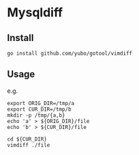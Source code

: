 # Mysqldiff

## Install

```
go install github.com/yubo/gotool/vimdiff
```

## Usage
e.g.

```shell
export ORIG_DIR=/tmp/a
export CUR_DIR=/tmp/b
mkdir -p /tmp/{a,b}
echo 'a' > ${ORIG_DIR}/file
echo 'b' > ${CUR_DIR}/file

cd ${CUR_DIR}
vimdiff ./file
```
